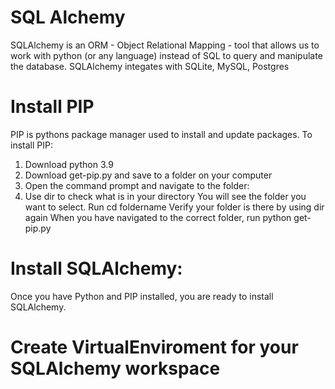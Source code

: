 # SQL Alchemy
SQLAlchemy is an ORM - Object Relational Mapping - tool that allows us to work with python (or any language) instead of SQL to query and manipulate the database. SQLAlchemy integates with SQLite, MySQL, Postgres

# Install PIP 
PIP is pythons package manager used to install and update packages. To install PIP:
1. Download python 3.9
2. Download get-pip.py and save to a folder on your computer
3. Open the command prompt and navigate to the folder:
4. Use dir to check what is in your directory
  You will see the folder you want to select. Run cd foldername
  Verify your folder is there by using dir again
  When you have  navigated to the correct folder, run python get-pip.py

# Install SQLAlchemy:
Once you have Python and PIP installed, you are ready to install SQLAlchemy. 

# Create VirtualEnviroment for your SQLAlchemy workspace
